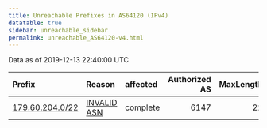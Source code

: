 ```yaml
---
title: Unreachable Prefixes in AS64120 (IPv4)
datatable: true
sidebar: unreachable_sidebar
permalink: unreachable_AS64120-v4.html
---
```


Data as of 2019-12-13 22:40:00 UTC


<div class="datatable-begin"></div>

| Prefix                                                   | Reason                                                                                                 | affected   |   Authorized AS |   MaxLength | Anchor                                         |   unreachable /24s |
|:---------------------------------------------------------|:-------------------------------------------------------------------------------------------------------|:-----------|----------------:|------------:|:-----------------------------------------------|-------------------:|
| [179.60.204.0/22](https://stat.ripe.net/179.60.204.0/22) | [INVALID ASN](https://rpki-validator.ripe.net/announcement-preview?asn=AS64120&prefix=179.60.204.0/22) | complete   |            6147 |          22 | [LACNIC](unreachable_LACNIC_RPKI_Root-v4.html) |                  4 |

<div class="datatable-end"></div>